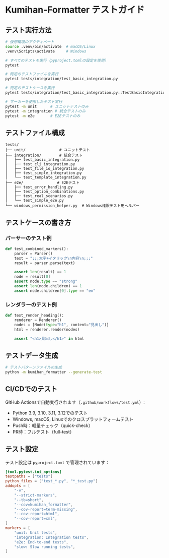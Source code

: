 # Kumihan-Formatter テストガイド

## テスト実行方法

```bash
# 仮想環境のアクティベート
source .venv/bin/activate  # macOS/Linux
.venv\Scripts\activate     # Windows

# すべてのテストを実行（pyproject.tomlの設定を使用）
pytest

# 特定のテストファイルを実行
pytest tests/integration/test_basic_integration.py

# 特定のテストケースを実行
pytest tests/integration/test_basic_integration.py::TestBasicIntegration::test_basic_text_conversion

# マーカーを使用したテスト実行
pytest -m unit      # ユニットテストのみ
pytest -m integration # 統合テストのみ
pytest -m e2e       # E2Eテストのみ
```

## テストファイル構成

```
tests/
├── unit/               # ユニットテスト
├── integration/        # 統合テスト
│   ├── test_basic_integration.py
│   ├── test_cli_integration.py
│   ├── test_file_io_integration.py
│   ├── test_simple_integration.py
│   └── test_template_integration.py
├── e2e/               # E2Eテスト
│   ├── test_error_handling.py
│   ├── test_option_combinations.py
│   ├── test_real_scenarios.py
│   └── test_simple_e2e.py
└── windows_permission_helper.py  # Windows権限テスト用ヘルパー
```

## テストケースの書き方

### パーサーのテスト例
```python
def test_combined_markers():
    parser = Parser()
    text = ";;;太字+イタリック\n内容\n;;;"
    result = parser.parse(text)

    assert len(result) == 1
    node = result[0]
    assert node.type == "strong"
    assert len(node.children) == 1
    assert node.children[0].type == "em"
```

### レンダラーのテスト例
```python
def test_render_heading():
    renderer = Renderer()
    nodes = [Node(type="h1", content="見出し")]
    html = renderer.render(nodes)

    assert "<h1>見出し</h1>" in html
```

## テストデータ生成

```bash
# テストパターンファイルの生成
python -m kumihan_formatter --generate-test
```

## CI/CDでのテスト

GitHub Actionsで自動実行されます（`.github/workflows/test.yml`）:
- Python 3.9, 3.10, 3.11, 3.12でのテスト
- Windows, macOS, Linuxでのクロスプラットフォームテスト
- Push時：軽量チェック（quick-check）
- PR時：フルテスト（full-test）

## テスト設定

テスト設定は `pyproject.toml` で管理されています：

```toml
[tool.pytest.ini_options]
testpaths = ["tests"]
python_files = ["test_*.py", "*_test.py"]
addopts = [
    "-v",
    "--strict-markers",
    "--tb=short",
    "--cov=kumihan_formatter",
    "--cov-report=term-missing",
    "--cov-report=html",
    "--cov-report=xml",
]
markers = [
    "unit: Unit tests",
    "integration: Integration tests",
    "e2e: End-to-end tests",
    "slow: Slow running tests",
]
```
